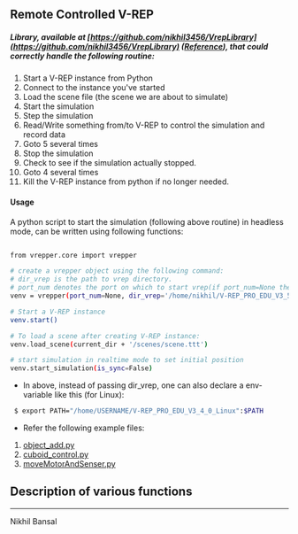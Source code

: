 ## Remote Controlled V-REP

##### Library, available at [https://github.com/nikhil3456/VrepLibrary](https://github.com/nikhil3456/VrepLibrary) ([Reference](https://github.com/ctmakro/vrepper)), that could correctly handle the following routine:

1. Start a V-REP instance from Python
2. Connect to the instance you've started
3. Load the scene file (the scene we are about to simulate)
4. Start the simulation
5. Step the simulation
6. Read/Write something from/to V-REP to control the simulation and record data
7. Goto 5 several times
8. Stop the simulation
9. Check to see if the simulation actually stopped.
10. Goto 4 several times
11. Kill the V-REP instance from python if no longer needed.


#### Usage

A python script to start the simulation (following above routine) in headless mode, can be written using following functions:
```sh

from vrepper.core import vrepper

# create a vrepper object using the following command:
# dir_vrep is the path to vrep directory.
# port_num denotes the port on which to start vrep(if port_num=None then a random port will be assigned)
venv = vrepper(port_num=None, dir_vrep='/home/nikhil/V-REP_PRO_EDU_V3_5_0_Linux/', headless=True)

# Start a V-REP instance
venv.start()

# To load a scene after creating V-REP instance:
venv.load_scene(current_dir + '/scenes/scene.ttt')

# start simulation in realtime mode to set initial position
venv.start_simulation(is_sync=False)

```
- In above, instead of passing dir_vrep, one can also declare a env-variable like this (for Linux):
```bash
 $ export PATH="/home/USERNAME/V-REP_PRO_EDU_V3_4_0_Linux":$PATH
```
- Refer the following example files:
1. [object_add.py](https://github.com/nikhil3456/VrepLibrary/blob/master/object_add.py)
2. [cuboid_control.py](https://github.com/nikhil3456/VrepLibrary/blob/master/cuboid_control.py)
3. [moveMotorAndSenser.py](https://github.com/nikhil3456/VrepLibrary/blob/master/moveMotorAndSenser.py)

## Description of various functions

***
Nikhil Bansal
